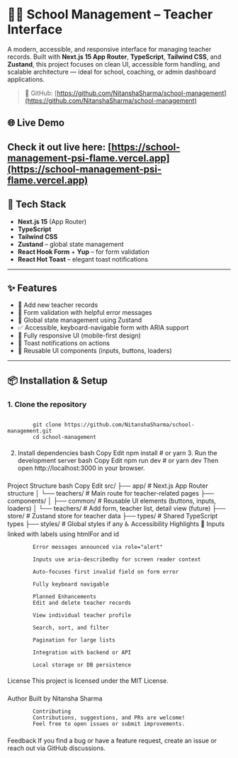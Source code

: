 # 👩‍🏫 School Management – Teacher Interface

A modern, accessible, and responsive interface for managing teacher records. Built with **Next.js 15 App Router**, **TypeScript**, **Tailwind CSS**, and **Zustand**, this project focuses on clean UI, accessible form handling, and scalable architecture — ideal for school, coaching, or admin dashboard applications.

> 📍 GitHub: [https://github.com/NitanshaSharma/school-management](https://github.com/NitanshaSharma/school-management)

## 🌐 Live Demo

Check it out live here: [https://school-management-psi-flame.vercel.app](https://school-management-psi-flame.vercel.app)
---

## 🚀 Tech Stack

- **Next.js 15** (App Router)
- **TypeScript**
- **Tailwind CSS**
- **Zustand** – global state management
- **React Hook Form** + **Yup** – for form validation
- **React Hot Toast** – elegant toast notifications

---

## ✨ Features

- 🧾 Add new teacher records
- 🔐 Form validation with helpful error messages
- 🔄 Global state management using Zustand
- ✅ Accessible, keyboard-navigable form with ARIA support
- 📱 Fully responsive UI (mobile-first design)
- 🔔 Toast notifications on actions
- 🧱 Reusable UI components (inputs, buttons, loaders)

---

## 📦 Installation & Setup

### 1. Clone the repository

##
            git clone https://github.com/NitanshaSharma/school-management.git
            cd school-management
####       
2. Install dependencies
            bash
            Copy
            Edit
            npm install
            # or
            yarn
            3. Run the development server
            bash
            Copy
            Edit
            npm run dev
            # or
            yarn dev
            Then open http://localhost:3000 in your browser.

#####
Project Structure
            bash
            Copy
            Edit
            src/
            ├── app/                        # Next.js App Router structure
            │   └── teachers/              # Main route for teacher-related pages
            ├── components/
            │   ├── common/                # Reusable UI elements (buttons, inputs, loaders)
            │   └── teachers/              # Add form, teacher list, detail view (future)
            ├── store/                     # Zustand store for teacher data
            ├── types/                     # Shared TypeScript types
            ├── styles/                    # Global styles if any
            ♿ Accessibility Highlights
            🔗 Inputs linked with labels using htmlFor and id

            Error messages announced via role="alert"

            Inputs use aria-describedby for screen reader context

            Auto-focuses first invalid field on form error

            Fully keyboard navigable

            Planned Enhancements
            Edit and delete teacher records

            View individual teacher profile

            Search, sort, and filter

            Pagination for large lists

            Integration with backend or API

            Local storage or DB persistence


####
License
            This project is licensed under the MIT License.

###
Author
            Built  by Nitansha Sharma

            Contributing
            Contributions, suggestions, and PRs are welcome!
            Feel free to open issues or submit improvements.
###
Feedback
            If you find a bug or have a feature request, create an issue or reach out via GitHub discussions.